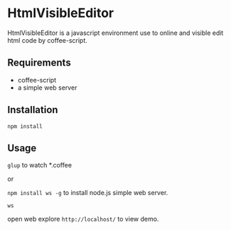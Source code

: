 # HtmlVisibleEditor

HtmlVisibleEditor is a javascript environment use to online and visible edit html code by coffee-script.

## Requirements

- coffee-script
- a simple web server

## Installation

`npm install`

## Usage

`glup` to watch *.coffee

or

`npm install ws -g` to install node.js simple web server.

`ws`

open web explore `http://localhost/` to view demo.
